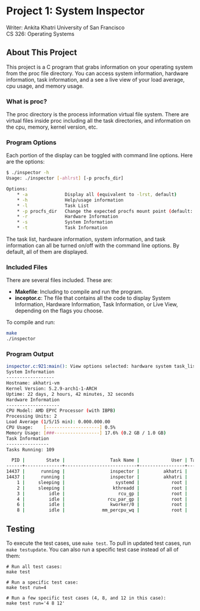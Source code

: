 # Project 1: System Inspector

Writer: Ankita Khatri 
University of San Francisco  
CS 326: Operating Systems  

## About This Project
This project is a C program that grabs information on your operating system from the proc file directory. You can access system information, hardware information, task information, and a see a live view of your load average, cpu usage, and memory usage.

### What is proc?
The proc directory is the process information virtual file system. There are virtual files inside proc including all the task directories, and information on the cpu, memory, kernel version, etc. 

### Program Options
Each portion of the display can be toggled with command line options. Here are the options:
```bash
$ ./inspector -h
Usage: ./inspector [-ahlrst] [-p procfs_dir]

Options:
    * -a              Display all (equivalent to -lrst, default)
    * -h              Help/usage information
    * -l              Task List
    * -p procfs_dir   Change the expected procfs mount point (default: /proc)
    * -r              Hardware Information
    * -s              System Information
    * -t              Task Information
```
The task list, hardware information, system information, and task information can all be turned on/off with the command line options. By default, all of them are displayed.

### Included Files
There are several files included. These are:
   - <b>Makefile</b>: Including to compile and run the program.
   - <b>inceptor.c</b>: The file that contains all the code to display System Information, Hardware Information, Task Information, or Live View, depending on the flags you choose.


To compile and run:

```bash
make
./inspector
```


### Program Output
```bash
inspector.c:921:main(): View options selected: hardware system task_list
System Information
------------------
Hostname: akhatri-vm 
Kernel Version: 5.2.9-arch1-1-ARCH 
Uptime: 22 days, 2 hours, 42 minutes, 32 seconds
Hardware Information
--------------------
CPU Model: AMD EPYC Processor (with IBPB) 
Processing Units: 2
Load Average (1/5/15 min): 0.000.000.00
CPU Usage:    [--------------------] 0.5%
Memory Usage: [###-----------------] 17.6% (0.2 GB / 1.0 GB)
Task Information
----------------
Tasks Running: 109

  PID |        State |                 Task Name |            User | Tasks
------+--------------+---------------------------+-----------------+-------
14437 |      running |                 inspector |         akhatri |     1 
14437 |      running |                 inspector |         akhatri |     1 
    1 |     sleeping |                   systemd |            root |     1 
    2 |     sleeping |                  kthreadd |            root |     1 
    3 |         idle |                    rcu_gp |            root |     1 
    4 |         idle |                rcu_par_gp |            root |     1 
    6 |         idle |                 kworker/0 |            root |     1 
    8 |         idle |              mm_percpu_wq |            root |     1 
```

## Testing

To execute the test cases, use `make test`. To pull in updated test cases, run `make testupdate`. You can also run a specific test case instead of all of them:

```
# Run all test cases:
make test

# Run a specific test case:
make test run=4

# Run a few specific test cases (4, 8, and 12 in this case):
make test run='4 8 12'
```